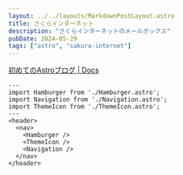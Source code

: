 ```yaml
---
layout: ../../layouts/MarkdownPostLayout.astro
title: さくらインターネット
description: "さくらインターネットのメールボックス"
pubDate: 2024-05-29
tags: ["astro", "sakura-internet"]
---
```


[初めてのAstroブログ \| Docs](https://docs.astro.build/ja/tutorial/0-introduction/)


```astro copy
---
import Hamburger from './Hamburger.astro';
import Navigation from './Navigation.astro';
import ThemeIcon from './ThemeIcon.astro';
---
<header>
  <nav>
    <Hamburger />
    <ThemeIcon />
    <Navigation />
  </nav>
</header>
```